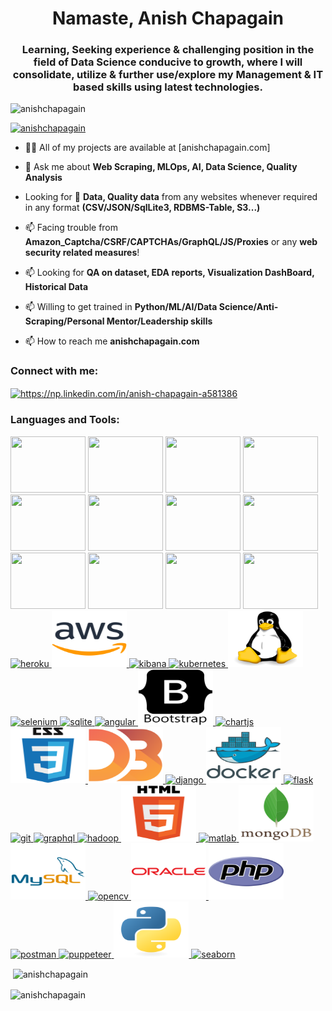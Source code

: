<h1 align="center">Namaste, Anish Chapagain</h1>
<h3 align="center">Learning, Seeking experience & challenging position in the field of Data Science conducive to growth, where I will consolidate, utilize & further use/explore my Management & IT based skills using latest technologies.</h3>

<p align="left"> <img src="https://komarev.com/ghpvc/?username=anishchapagain&label=Profile%20views&color=0e75b6&style=flat" alt="anishchapagain" /> </p>

<p align="left"> <a href="https://github.com/ryo-ma/github-profile-trophy"><img src="https://github-profile-trophy.vercel.app/?username=anishchapagain" alt="anishchapagain" /></a> </p>

- 👨‍💻 All of my projects are available at [anishchapagain.com]

- 💬 Ask me about **Web Scraping, MLOps, AI, Data Science, Quality Analysis**
- Looking for 💬 **Data, Quality data** from any websites whenever required in any format **(CSV/JSON/SqlLite3, RDBMS-Table, S3...)**
- 📫 Facing trouble from **Amazon_Captcha/CSRF/CAPTCHAs/GraphQL/JS/Proxies** or any **web security related measures**!
- 📫 Looking for **QA on dataset, EDA reports, Visualization DashBoard, Historical Data**
- 📫  Willing to get trained in **Python/ML/AI/Data Science/Anti-Scraping/Personal Mentor/Leadership skills**

- 📫 How to reach me **anishchapagain.com**

<h3 align="left">Connect with me:</h3>
<p align="left">
<a href="https://np.linkedin.com/in/anish-chapagain-a581386" target="blank"><img align="center" src="https://raw.githubusercontent.com/rahuldkjain/github-profile-readme-generator/master/src/images/icons/Social/linked-in-alt.svg" alt="https://np.linkedin.com/in/anish-chapagain-a581386" height="30" width="40" /></a>
</p>

<h3 align="left">Languages and Tools:</h3>
<p align="left"><a href="https://spark.apache.org/"><img src="https://spark.apache.org/docs/latest/img/spark-logo-hd.png" height="90" width="120"/></a>
<a href="https://scikit-learn.org/"><img src="https://spark.apache.org/images/scikit-learn.png" height="90" width="120"></a>
<a href="https://pandas.pydata.org/"><img src="https://spark.apache.org/images/pandas.png" height="90" width="120"></a>
<a href="https://www.tensorflow.org/"><img src="https://spark.apache.org/images/tf_logo_social.png" height="90" width="120"></a>
<a href="https://pytorch.org/"><img src="https://spark.apache.org/images/pytorch.png" height="90" width="120"></a>
<a href="https://mlflow.org/"><img src="https://spark.apache.org/images/mlflow-logo.png" height="90" width="120"></a>
<a href="https://superset.apache.org/"><img src="https://spark.apache.org/images/superset.png" height="90" width="120"></a>
<a href="https://www.tableau.com/node/62770"><img src="https://spark.apache.org/images/tableau-logo-tableau-software.png" height="90" width="120"></a>
<a href="https://powerbi.microsoft.com/en-us/"><img src="https://spark.apache.org/images/PowerBI-Logo-Square-Insight-Platforms.png" height="90" width="120"></a>
<a href="https://www.elastic.co/"><img src="https://spark.apache.org/images/Elasticsearch.png" height="90" width="120"></a>
<a href="https://cassandra.apache.org/_/index.html"><img src="https://spark.apache.org/images/1280px-Cassandra_logo.png" height="90" width="120"></a>
<a href="https://airflow.apache.org/"><img src="https://spark.apache.org/images/AirflowLogo.png" height="90" width="120"></a>
<a href="https://heroku.com" target="_blank"> <img src="https://www.vectorlogo.zone/logos/heroku/heroku-icon.svg" alt="heroku" height="90" width="120"/> </a>
<a href="https://aws.amazon.com" target="_blank"> <img src="https://raw.githubusercontent.com/devicons/devicon/master/icons/amazonwebservices/amazonwebservices-original-wordmark.svg" alt="aws" height="90" width="120"/> </a>
 <a href="https://www.elastic.co/kibana" target="_blank" rel="noreferrer"> <img src="https://www.vectorlogo.zone/logos/elasticco_kibana/elasticco_kibana-icon.svg" alt="kibana" height="90" width="120"/> </a> <a href="https://kubernetes.io" target="_blank" rel="noreferrer"> <img src="https://www.vectorlogo.zone/logos/kubernetes/kubernetes-icon.svg" alt="kubernetes" height="90" width="120"/> </a> <a href="https://www.linux.org/" target="_blank" rel="noreferrer"> <img src="https://raw.githubusercontent.com/devicons/devicon/master/icons/linux/linux-original.svg" alt="linux" height="90" width="120"/> </a>
 <a href="https://www.selenium.dev" target="_blank" rel="noreferrer"> <img src="https://raw.githubusercontent.com/detain/svg-logos/780f25886640cef088af994181646db2f6b1a3f8/svg/selenium-logo.svg" alt="selenium" height="90" width="166"/> </a> <a href="https://www.sqlite.org/" target="_blank" rel="noreferrer"> <img src="https://www.vectorlogo.zone/logos/sqlite/sqlite-icon.svg" alt="sqlite" height="90" width="120"/> </a> 
<a href="https://angular.io" target="_blank" rel="noreferrer"> <img src="https://angular.io/assets/images/logos/angular/angular.svg" alt="angular" height="90" width="120"/> </a> <a href="https://getbootstrap.com" target="_blank" rel="noreferrer"> <img src="https://raw.githubusercontent.com/devicons/devicon/master/icons/bootstrap/bootstrap-plain-wordmark.svg" alt="bootstrap" height="90" width="120"/> </a>  <a href="https://www.chartjs.org" target="_blank" rel="noreferrer"> <img src="https://www.chartjs.org/media/logo-title.svg" alt="chartjs" height="90" width="120"/> </a> <a href="https://www.w3schools.com/css/" target="_blank" rel="noreferrer"> <img src="https://raw.githubusercontent.com/devicons/devicon/master/icons/css3/css3-original-wordmark.svg" alt="css3" height="90" width="120"/> </a> <a href="https://d3js.org/" target="_blank" rel="noreferrer"> <img src="https://raw.githubusercontent.com/devicons/devicon/master/icons/d3js/d3js-original.svg" alt="d3js" height="90" width="120"/> </a> <a href="https://www.djangoproject.com/" target="_blank" rel="noreferrer"> <img src="https://cdn.worldvectorlogo.com/logos/django.svg" alt="django" height="90" width="120"/> </a> <a href="https://www.docker.com/" target="_blank" rel="noreferrer"> <img src="https://raw.githubusercontent.com/devicons/devicon/master/icons/docker/docker-original-wordmark.svg" alt="docker" height="90" width="120"/> </a> <a href="https://flask.palletsprojects.com/" target="_blank" rel="noreferrer"> <img src="https://www.vectorlogo.zone/logos/pocoo_flask/pocoo_flask-icon.svg" alt="flask" height="90" width="120"/> </a></a> <a href="https://git-scm.com/" target="_blank" rel="noreferrer"> <img src="https://www.vectorlogo.zone/logos/git-scm/git-scm-icon.svg" alt="git" height="90" width="120"/> </a> <a href="https://graphql.org" target="_blank" rel="noreferrer"> <img src="https://www.vectorlogo.zone/logos/graphql/graphql-icon.svg" alt="graphql" height="90" width="120"/> </a> <a href="https://hadoop.apache.org/" target="_blank" rel="noreferrer"> <img src="https://www.vectorlogo.zone/logos/apache_hadoop/apache_hadoop-icon.svg" alt="hadoop" height="90" width="166"/> </a> <a href="https://www.w3.org/html/" target="_blank" rel="noreferrer"> <img src="https://raw.githubusercontent.com/devicons/devicon/master/icons/html5/html5-original-wordmark.svg" alt="html5" height="90" width="120"/> </a> <a href="https://www.mathworks.com/" target="_blank" rel="noreferrer"> <img src="https://upload.wikimedia.org/wikipedia/commons/2/21/Matlab_Logo.png" alt="matlab" height="90" width="120"/> </a> <a href="https://www.mongodb.com/" target="_blank" rel="noreferrer"> <img src="https://raw.githubusercontent.com/devicons/devicon/master/icons/mongodb/mongodb-original-wordmark.svg" alt="mongodb" height="90" width="120"/> </a> <a href="https://www.mysql.com/" target="_blank" rel="noreferrer"> <img src="https://raw.githubusercontent.com/devicons/devicon/master/icons/mysql/mysql-original-wordmark.svg" alt="mysql" height="90" width="120"/> </a> <a href="https://opencv.org/" target="_blank" rel="noreferrer"> <img src="https://www.vectorlogo.zone/logos/opencv/opencv-icon.svg" alt="opencv" height="90" width="120"/> </a> <a href="https://www.oracle.com/" target="_blank" rel="noreferrer"> <img src="https://raw.githubusercontent.com/devicons/devicon/master/icons/oracle/oracle-original.svg" alt="oracle" height="90" width="120"/> </a> <a href="https://www.php.net" target="_blank" rel="noreferrer"> <img src="https://raw.githubusercontent.com/devicons/devicon/master/icons/php/php-original.svg" alt="php" height="90" width="120"/> </a> <a href="https://postman.com" target="_blank" rel="noreferrer"> <img src="https://www.vectorlogo.zone/logos/getpostman/getpostman-icon.svg" alt="postman" height="90" width="120"/> </a> <a href="https://github.com/puppeteer/puppeteer" target="_blank" rel="noreferrer"> <img src="https://www.vectorlogo.zone/logos/pptrdev/pptrdev-official.svg" alt="puppeteer" height="90" width="120"/> </a> <a href="https://www.python.org" target="_blank" rel="noreferrer"> <img src="https://raw.githubusercontent.com/devicons/devicon/master/icons/python/python-original.svg" alt="python" height="90" width="120"/> </a> <a href="https://seaborn.pydata.org/" target="_blank" rel="noreferrer"> <img src="https://seaborn.pydata.org/_images/logo-mark-lightbg.svg" alt="seaborn" height="90" width="120"/> </a>  </p>

<p>&nbsp;<img align="center" src="https://github-readme-stats.vercel.app/api?username=anishchapagain&show_icons=true&locale=en" alt="anishchapagain" /></p>

<p><img align="center" src="https://github-readme-streak-stats.herokuapp.com/?user=anishchapagain&" alt="anishchapagain" /></p>
